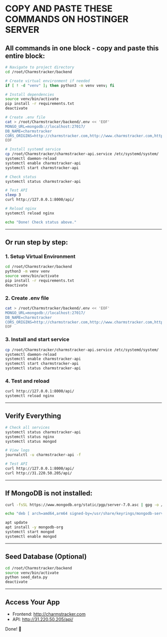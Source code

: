 # COPY AND PASTE THESE COMMANDS ON HOSTINGER SERVER

## All commands in one block - copy and paste this entire block:

```bash
# Navigate to project directory
cd /root/Charmstracker/backend

# Create virtual environment if needed
if [ ! -d "venv" ]; then python3 -m venv venv; fi

# Install dependencies
source venv/bin/activate
pip install -r requirements.txt
deactivate

# Create .env file
cat > /root/Charmstracker/backend/.env << 'EOF'
MONGO_URL=mongodb://localhost:27017/
DB_NAME=charmstracker
CORS_ORIGINS=http://charmstracker.com,http://www.charmstracker.com,https://charmstracker.com,https://www.charmstracker.com,http://31.220.50.205
EOF

# Install systemd service
cp /root/Charmstracker/charmstracker-api.service /etc/systemd/system/
systemctl daemon-reload
systemctl enable charmstracker-api
systemctl start charmstracker-api

# Check status
systemctl status charmstracker-api

# Test API
sleep 3
curl http://127.0.0.1:8000/api/

# Reload nginx
systemctl reload nginx

echo "Done! Check status above."
```

---

## Or run step by step:

### 1. Setup Virtual Environment
```bash
cd /root/Charmstracker/backend
python3 -m venv venv
source venv/bin/activate
pip install -r requirements.txt
deactivate
```

### 2. Create .env file
```bash
cat > /root/Charmstracker/backend/.env << 'EOF'
MONGO_URL=mongodb://localhost:27017/
DB_NAME=charmstracker
CORS_ORIGINS=http://charmstracker.com,http://www.charmstracker.com,https://charmstracker.com,https://www.charmstracker.com,http://31.220.50.205
EOF
```

### 3. Install and start service
```bash
cp /root/Charmstracker/charmstracker-api.service /etc/systemd/system/
systemctl daemon-reload
systemctl enable charmstracker-api
systemctl start charmstracker-api
systemctl status charmstracker-api
```

### 4. Test and reload
```bash
curl http://127.0.0.1:8000/api/
systemctl reload nginx
```

---

## Verify Everything

```bash
# Check all services
systemctl status charmstracker-api
systemctl status nginx
systemctl status mongod

# View logs
journalctl -u charmstracker-api -f

# Test API
curl http://127.0.0.1:8000/api/
curl http://31.220.50.205/api/
```

---

## If MongoDB is not installed:

```bash
curl -fsSL https://www.mongodb.org/static/pgp/server-7.0.asc | gpg -o /usr/share/keyrings/mongodb-server-7.0.gpg --dearmor

echo "deb [ arch=amd64,arm64 signed-by=/usr/share/keyrings/mongodb-server-7.0.gpg ] https://repo.mongodb.org/apt/ubuntu jammy/mongodb-org/7.0 multiverse" | tee /etc/apt/sources.list.d/mongodb-org-7.0.list

apt update
apt install -y mongodb-org
systemctl start mongod
systemctl enable mongod
```

---

## Seed Database (Optional)

```bash
cd /root/Charmstracker/backend
source venv/bin/activate
python seed_data.py
deactivate
```

---

## Access Your App

- Frontend: http://charmstracker.com
- API: http://31.220.50.205/api/

Done! 🚀

